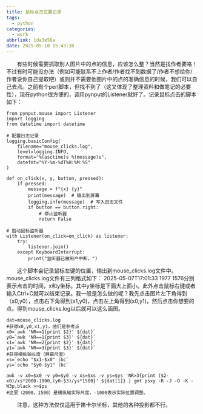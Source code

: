 ```yaml
---
title: 鼠标点击位置记录
tags:
  - python
categories:
  - work
abbrlink: 1da3e56a
date: 2025-05-10 15:43:38
---
```

&emsp;&emsp;有些时候需要抓取别人图片中的点的信息，应该怎么整？当然是找作者要咯！不过有时可能没办法（例如可能联系不上作者/作者找不到数据了/作者不想给你/作者说你自己提取吧）或则并不需要他图片中的点的准确信息的时候，我们可以自己去点。之前有个perl脚本，但找不到了（这又体现了整理资料和做笔记的必要性），现在python很方便的，调用pynput的Listener就好了。记录鼠标点击的脚本如下：
```
from pynput.mouse import Listener
import logging
from datetime import datetime

# 配置日志记录
logging.basicConfig(
    filename="mouse_clicks.log",
    level=logging.INFO,
    format="%(asctime)s %(message)s",
    datefmt="%Y-%m-%dT%H:%M:%S"
)

def on_click(x, y, button, pressed):
    if pressed:
        message = f"{x} {y}"
        print(message)  # 输出到屏幕
        logging.info(message)  # 写入日志文件
        if button == button.right:
            # 停止监听器
            return False

# 启动鼠标监听器
with Listener(on_click=on_click) as listener:
    try:
        listener.join()
    except KeyboardInterrupt:
        print("监听器已被用户中断。")
```
&emsp;&emsp;这个脚本会记录鼠标左键的位置，输出到mouse_clicks.log文件中。mouse_clicks.log文件有三列格式如下：
2025-05-07T17:01:33 1977 1576分别表示点击的时间，x和y坐标。其中y坐标是下面大上面小。此外点击鼠标右键或者输入Ctrl+C就可以结束记录。我一般是怎么做的呢？我先点击图片左下角得到（x0,y0），点击右下角得到(x1,y0)，点击左上角得到(x0,y1)，然后点击你想要的点。得到mouse_clicks.log以后就可以这么画图。
```
dat=mouse_clicks.log
#获得x0,y0,x1,y1，他们是参考点
x0=`awk 'NR==1{print $2}' ${dat}`
y0=`awk 'NR==1{print $3}' ${dat}`
x1=`awk 'NR==2{print $2}' ${dat}`
y1=`awk 'NR==3{print $3}' ${dat}`
#获得横纵轴长度（屏幕尺度）
xs=`echo "$x1-$x0" |bc` 
ys=`echo "$y0-$y1" |bc`

awk -v x0=$x0 -v y0=$y0 -v xs=$xs -v ys=$ys 'NR>3{print ($2-x0)/xs*2000-1000,(y0-$3)/ys*1500}' ${dat[1]} | gmt psxy -R -J -O -K -W3p,black >>$ps
#这里（2000，1500）是横纵轴实际尺度，-1000表示实际位置调整。
```
&emsp;&emsp;注意，这种方法仅仅适用于笛卡尔坐标，其他的各种投影都不行。
